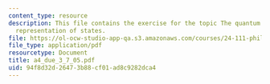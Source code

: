 ```yaml
---
content_type: resource
description: This file contains the exercise for the topic The quantum mechanical
  representation of states.
file: https://ol-ocw-studio-app-qa.s3.amazonaws.com/courses/24-111-philosophy-of-quantum-mechanics-spring-2005/94f8d32d26473b88cf01ad8c9282dca4_a4_due_3_7_05.pdf
file_type: application/pdf
resourcetype: Document
title: a4_due_3_7_05.pdf
uid: 94f8d32d-2647-3b88-cf01-ad8c9282dca4
---
```

